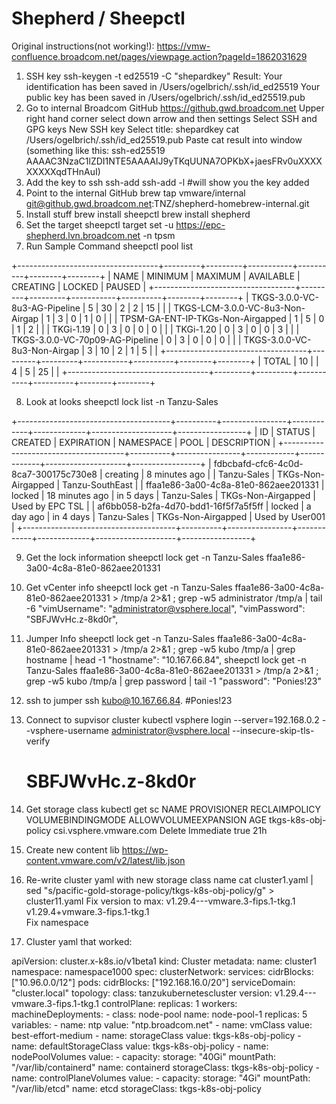Shepherd / Sheepctl
=====================
Original instructions(not working!): https://vmw-confluence.broadcom.net/pages/viewpage.action?pageId=1862031629

1) SSH key
	ssh-keygen -t ed25519 -C "shepardkey"
	Result:
		Your identification has been saved in /Users/ogelbrich/.ssh/id_ed25519
		Your public key has been saved in /Users/ogelbrich/.ssh/id_ed25519.pub
2) Go to internal Broadcom GitHub
	https://github.gwd.broadcom.net
	Upper right hand corner select down arrow and then settings
	Select SSH and GPG keys
	New SSH key
	Select title: shepardkey
	cat /Users/ogelbrich/.ssh/id_ed25519.pub
	Paste cat result into window (something like this: ssh-ed25519 AAAAC3NzaC1lZDI1NTE5AAAAIJ9yTKqUUNA7OPKbX+jaesFRv0uXXXXXXXXXqdTHnAuI)
3) Add the key to ssh
	ssh-add
	ssh-add -l #will show you the key added 
4) Point to the internal GitHub
	brew tap vmware/internal git@github.gwd.broadcom.net:TNZ/shepherd-homebrew-internal.git
5) Install stuff
	brew install sheepctl
	brew install shepherd
6) Set the target
	sheepctl target set -u https://epc-shepherd.lvn.broadcom.net -n tpsm
7) Run Sample Command
	sheepctl pool list

+-----------------------------------+---------+---------+-----------+----------+--------+--------+
|               NAME                | MINIMUM | MAXIMUM | AVAILABLE | CREATING | LOCKED | PAUSED |
+-----------------------------------+---------+---------+-----------+----------+--------+--------+
| TKGS-3.0.0-VC-8u3-AG-Pipeline     |       5 |      30 |         2 |        2 |     15 |        |
| TKGS-LCM-3.0.0-VC-8u3-Non-Airgap  |       1 |       3 |         0 |        1 |      0 |        |
| TPSM-GA-ENT-IP-TKGs-Non-Airgapped |       1 |       5 |         0 |        1 |      2 |        |
| TKGi-1.19                         |       0 |       3 |         0 |        0 |      0 |        |
| TKGi-1.20                         |       0 |       3 |         0 |        0 |      3 |        |
| TKGS-3.0.0-VC-70p09-AG-Pipeline   |       0 |       3 |         0 |        0 |      0 |        |
| TKGS-3.0.0-VC-8u3-Non-Airgap      |       3 |      10 |         2 |        1 |      5 |        |
+-----------------------------------+---------+---------+-----------+----------+--------+--------+
|                             TOTAL |      10 |         |         4 |        5 |     25 |        |
+-----------------------------------+---------+---------+-----------+----------+--------+--------+

8) Look at looks
	sheepctl lock list -n Tanzu-Sales

+--------------------------------------+----------+----------------+------------+-------------+--------------------+-----------------+
|                  ID                  |  STATUS  |    CREATED     | EXPIRATION |  NAMESPACE  |        POOL        |   DESCRIPTION   |
+--------------------------------------+----------+----------------+------------+-------------+--------------------+-----------------+
| fdbcbafd-cfc6-4c0d-8ca7-300175c730e8 | creating | 8 minutes ago  |            | Tanzu-Sales | TKGs-Non-Airgapped | Tanzu-SouthEast |
| ffaa1e86-3a00-4c8a-81e0-862aee201331 | locked   | 18 minutes ago | in 5 days  | Tanzu-Sales | TKGs-Non-Airgapped | Used by EPC TSL |
| af6bb058-b2fa-4d70-bdd1-16f5f7a5f5ff | locked   | a day ago      | in 4 days  | Tanzu-Sales | TKGs-Non-Airgapped | Used by User001 |
+--------------------------------------+----------+----------------+------------+-------------+--------------------+-----------------+

9) Get the lock information
	sheepctl lock get -n Tanzu-Sales ffaa1e86-3a00-4c8a-81e0-862aee201331


10) Get vCenter info
	sheepctl lock get -n Tanzu-Sales ffaa1e86-3a00-4c8a-81e0-862aee201331  > /tmp/a 2>&1 ; grep -w5  administrator /tmp/a | tail -6
            "vimUsername": "administrator@vsphere.local",
            "vimPassword": "SBFJWvHc.z-8kd0r",
11) Jumper Info
	sheepctl lock get -n Tanzu-Sales ffaa1e86-3a00-4c8a-81e0-862aee201331  > /tmp/a 2>&1 ; grep -w5  kubo /tmp/a | grep hostname | head -1
        "hostname": "10.167.66.84",
	sheepctl lock get -n Tanzu-Sales ffaa1e86-3a00-4c8a-81e0-862aee201331  > /tmp/a 2>&1 ; grep -w5  kubo /tmp/a | grep password | tail -1
        "password": "Ponies!23"
12) ssh to jumper
	ssh kubo@10.167.66.84. #Ponies!23

13) Connect to supvisor cluster
	kubectl vsphere login --server=192.168.0.2 --vsphere-username administrator@vsphere.local --insecure-skip-tls-verify
	# SBFJWvHc.z-8kd0r

14) Get storage class
	kubectl get sc
	NAME                   PROVISIONER              RECLAIMPOLICY   VOLUMEBINDINGMODE   ALLOWVOLUMEEXPANSION   AGE
	tkgs-k8s-obj-policy    csi.vsphere.vmware.com   Delete          Immediate           true                   21h

15) Create new content lib
	https://wp-content.vmware.com/v2/latest/lib.json

15) Re-write cluster yaml with new storage class name
	cat cluster1.yaml | sed "s/pacific-gold-storage-policy/tkgs-k8s-obj-policy/g" > cluster11.yaml
	Fix version to max: v1.29.4---vmware.3-fips.1-tkg.1           v1.29.4+vmware.3-fips.1-tkg.1  
	Fix namespace 

16) Cluster yaml that worked: 

apiVersion: cluster.x-k8s.io/v1beta1
kind: Cluster
metadata:
  name: cluster1
  namespace: namespace1000
spec:
  clusterNetwork:
    services:
      cidrBlocks: ["10.96.0.0/12"]
    pods:
      cidrBlocks: ["192.168.16.0/20"]
    serviceDomain: "cluster.local"
  topology:
    class: tanzukubernetescluster
    version: v1.29.4---vmware.3-fips.1-tkg.1
    controlPlane:
      replicas: 1
    workers:
      machineDeployments:
        - class: node-pool
          name: node-pool-1
          replicas: 5
    variables:
      - name:  ntp
        value: "ntp.broadcom.net"
      - name: vmClass
        value: best-effort-medium
      - name: storageClass
        value: tkgs-k8s-obj-policy
      - name: defaultStorageClass
        value: tkgs-k8s-obj-policy
      - name: nodePoolVolumes
        value:
        - capacity:
            storage: "40Gi"
          mountPath: "/var/lib/containerd"
          name: containerd
          storageClass: tkgs-k8s-obj-policy
      - name: controlPlaneVolumes
        value:
        - capacity:
            storage: "4Gi"
          mountPath: "/var/lib/etcd"
          name: etcd
          storageClass: tkgs-k8s-obj-policy


